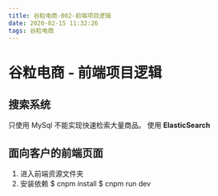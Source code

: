 ```yaml
---
title: 谷粒电商-002-前端项目逻辑
date: 2020-02-15 11:32:26
tags: 谷粒电商
---
```


# 谷粒电商 - 前端项目逻辑

## 搜索系统
只使用 MySql 不能实现快速检索大量商品。
使用 **ElasticSearch**

## 面向客户的前端页面
1. 进入前端资源文件夹
2. 安装依赖
   $ cnpm install
   $ cnpm run dev


